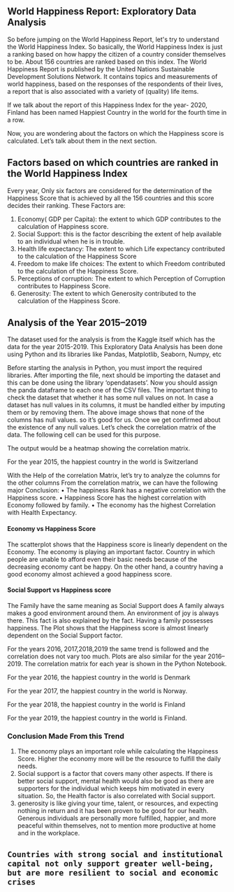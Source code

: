 ## World Happiness Report: Exploratory Data Analysis 

So before jumping on the World Happiness Report, let's try to understand the World Happiness Index. So basically, the World Happiness Index is just a ranking based on how happy the citizen of a country consider themselves to be. About 156 countries are ranked based on this index.
The World Happiness Report is published by the United Nations Sustainable Development Solutions Network. It contains topics and measurements of world happiness, based on the responses of the respondents of their lives, a report that is also associated with a variety of (quality) life items.

If we talk about the report of this Happiness Index for the year- 2020, Finland has been named Happiest Country in the world for the fourth time in a row.

Now, you are wondering about the factors on which the Happiness score is calculated. Let’s talk about them in the next section.

## Factors based on which countries are ranked in the World Happiness Index

Every year, Only six factors are considered for the determination of the Happiness Score that is achieved by all the 156 countries and this score decides their ranking. These Factors are:
1.	Economy( GDP per Capita): the extent to which GDP contributes to the calculation of Happiness score.
2.	Social Support: this is the factor describing the extent of help available to an individual when he is in trouble.
3.	Health life expectancy: The extent to which Life expectancy contributed to the calculation of the Happiness Score
4.	Freedom to make life choices: The extent to which Freedom contributed to the calculation of the Happiness Score.
5.	Perceptions of corruption: The extent to which Perception of Corruption contributes to Happiness Score.
6.	Generosity: The extent to which Generosity contributed to the calculation of the Happiness Score.


## Analysis of the Year 2015–2019
The dataset used for the analysis is from the Kaggle itself which has the data for the year 2015-2019.
This Exploratory Data Analysis has been done using Python and its libraries like Pandas, Matplotlib, Seaborn, Numpy, etc
 
Before starting the analysis in Python, you must import the required libraries. After importing the file, next should be importing the dataset and this can be done using the library ‘opendatasets’. Now you should assign the panda dataframe to each one of the CSV files.
The important thing to check the dataset that whether it has some null values on not. In case a dataset has null values in its columns, it must be handled either by imputing them or by removing them.
 The above image shows that none of the columns has null values. so it’s good for us.
Once we get confirmed about the existence of any null values. Let’s check the correlation matrix of the data. The following cell can be used for this purpose.
 
The output would be a heatmap showing the correlation matrix.
 
For the year 2015, the happiest country in the world is Switzerland

With the Help of the correlation Matrix, let’s try to analyze the columns for the other columns
From the  correlation matrix, we can have the following major Conclusion:
•	The happiness Rank has a negative correlation with the Happiness score.
•	Happiness Score has the highest correlation with Economy followed by family.
•	The economy has the highest Correlation with Health Expectancy.

#### Economy vs Happiness Score
 

The scatterplot shows that the Happiness score is linearly dependent on the Economy. The economy is playing an important factor. Country in which people are unable to afford even their basic needs because of the decreasing economy cant be happy. On the other hand, a country having a good economy almost achieved a good happiness score.

#### Social Support vs Happiness score
The Family have the same meaning as Social Support does
A family always makes a good environment around them. An environment of joy is always there. This fact is also explained by the fact. Having a family possesses happiness. The Plot shows that the Happiness score is almost linearly dependent on the Social Support factor.

 
For the years 2016, 2017,2018,2019 the same trend is followed and the correlation does not vary too much. Plots are also similar for the year 2016–2019. The correlation matrix for each year is shown in the Python Notebook.

For the year 2016, the happiest country in the world is Denmark

For the year 2017, the happiest country in the world is Norway.

For the year 2018, the happiest country in the world is Finland

For the year 2019, the happiest country in the world is Finland.
 
### Conclusion Made From this Trend
1.	The economy plays an important role while calculating the Happiness Score. Higher the economy more will be the resource to fulfill the daily needs.
2.	Social support is a factor that covers many other aspects. If there is better social support, mental health would also be good as there are supporters for the individual which keeps him motivated in every situation. So, the Health factor is also correlated with Social support.
3.	generosity is like giving your time, talent, or resources, and expecting nothing in return and it has been proven to be good for our health. Generous individuals are personally more fulfilled, happier, and more peaceful within themselves, not to mention more productive at home and in the workplace.

## `Countries with strong social and institutional capital not only support greater well-being, but are more resilient to social and economic crises`



